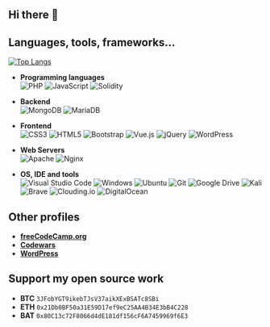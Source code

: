 ## Hi there 👋

## Languages, tools, frameworks...
[![Top Langs](https://github-readme-stats.vercel.app/api/top-langs/?username=jsgm&layout=compact&theme=dark)](https://github.com/anuraghazra/github-readme-stats)

- **Programming languages** <br>
![PHP](https://img.shields.io/badge/php-%23777BB4.svg?style=for-the-badge&logo=php&logoColor=white)
![JavaScript](https://img.shields.io/badge/javascript-%23323330.svg?style=for-the-badge&logo=javascript&logoColor=%23F7DF1E)
![Solidity](https://img.shields.io/badge/solidity-%23000000.svg?style=for-the-badge&logo=solidity&logoColor=white)

- **Backend** <br>
![MongoDB](https://img.shields.io/badge/MongoDB-%234ea94b.svg?style=for-the-badge&logo=mongodb&logoColor=white)
![MariaDB](https://img.shields.io/badge/MariaDB-003545?style=for-the-badge&logo=mariadb&logoColor=white)

- **Frontend** <br>
![CSS3](https://img.shields.io/badge/css3-%231572B6.svg?style=for-the-badge&logo=css3&logoColor=white)
![HTML5](https://img.shields.io/badge/html5-%23E34F26.svg?style=for-the-badge&logo=html5&logoColor=white)
![Bootstrap](https://img.shields.io/badge/bootstrap-%23563D7C.svg?style=for-the-badge&logo=bootstrap&logoColor=white)
![Vue.js](https://img.shields.io/badge/vuejs-%2335495e.svg?style=for-the-badge&logo=vuedotjs&logoColor=%234FC08D)
![jQuery](https://img.shields.io/badge/jquery-%230769AD.svg?style=for-the-badge&logo=jquery&logoColor=white)
![WordPress](https://img.shields.io/badge/WordPress-%23117AC9.svg?style=for-the-badge&logo=WordPress&logoColor=white)

- **Web Servers** <br>
![Apache](https://img.shields.io/badge/apache-%23D42029.svg?style=for-the-badge&logo=apache&logoColor=white)
![Nginx](https://img.shields.io/badge/nginx-%23009639.svg?style=for-the-badge&logo=nginx&logoColor=white)

- **OS, IDE and tools** <br>
![Visual Studio Code](https://img.shields.io/badge/VS%20Code-0078d7.svg?style=for-the-badge&logo=visual-studio-code&logoColor=white)
![Windows](https://img.shields.io/badge/Windows-0078D6?style=for-the-badge&logo=windows&logoColor=white)
![Ubuntu](https://img.shields.io/badge/Ubuntu-E95420?style=for-the-badge&logo=ubuntu&logoColor=white)
![Git](https://img.shields.io/badge/git-%23F05033.svg?style=for-the-badge&logo=git&logoColor=white)
![Google Drive](https://img.shields.io/badge/Google%20Drive-4285F4?style=for-the-badge&logo=googledrive&logoColor=white)
![Kali](https://img.shields.io/badge/Kali-268BEE?style=for-the-badge&logo=kalilinux&logoColor=white)
![Brave](https://img.shields.io/badge/Brave-FB542B?style=for-the-badge&logo=Brave&logoColor=white)
![Clouding.io](https://img.shields.io/badge/Clouding-%230e4c8f.svg?style=for-the-badge&logoColor=white)
![DigitalOcean](https://img.shields.io/badge/DigitalOcean-%230167ff.svg?style=for-the-badge&logo=digitalOcean&logoColor=white)

## Other profiles
- **[freeCodeCamp.org](https://freecodecamp.org/jsgm)**
- **[Codewars](https://www.codewars.com/users/jsgm)**
- **[WordPress](https://profiles.wordpress.org/jsgm/)**

## Support my open source work
- **BTC** `3JFobYGT9ikebTJsV37aikXExBSATc8SBi`
- **ETH** `0x21Db0BF50a31E59D17ef9eC25AA4B34E3bB4C228`
- **BAT** `0x80C13c72F8066d4dE181df156cF6A7459969f6E3`
